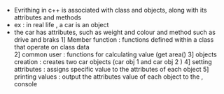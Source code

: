 * Evrithing in c++ is associated with class and objects, along with its attributes and methods 
* ex : in real life , a car is an object 
* the car has attributes,  such as weight and colour and method such as drive and braks
   1] Member function : functions defined within a class that operate on class data     
   2] common user : functions for calculating value (get area() 
   3] objects creation : creates two car objects (car obj 1 and car obj 2 ) 
   4] setting attributes : assigns specific value to the attributes of each object 
   5] printing values : output the attributes value of each object to the , console
